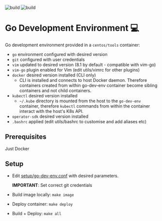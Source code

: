 ![build](https://github.com/nolancon/go-dev-env/actions/workflows/docker.yml/badge.svg)
![build](https://github.com/nolancon/go-dev-env/actions/workflows/static-analysis.yml/badge.svg)

# Go Development Environment 💻
Go development environment provided in a `centos/tools` container:
* `go` environment configured with desired version
* `git` configured with user credentials
* `vim` updated to desired version (8.1 by default - compatible with vim-go)
* `vim-go` plugin enabled for Vim (edit utils/vimrc for other plugins)
* `docker` desired version installed (CLI only)
   * CLI is installed and connects to host Docker daemon. Therefore containers created from within go-dev-env container become sibling containers and not child containers.
* `kubectl` desired version installed
   * `~/.kube` directory is mounted from the host to the `go-dev-env` container, therefore `kubectl` commands from within the container interact with the host's K8s API.
* `operator-sdk` desired version installed
* `.bashrc` applied (edit utils/bashrc to customise and add aliases etc)

## Prerequisites
Just Docker

## Setup
* Edit [setup/go-dev-env.conf](https://github.com/nolancon/go-dev-env/blob/master/setup/go-dev-env.conf) with desired parameters. 

  **IMPORTANT**: Set correct git credentials
* Build image locally: `make image`
* Deploy container: `make deploy`
* Build + Deploy: `make all`
